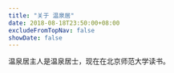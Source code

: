 ```yaml
---
title: "关于 温泉居"
date: 2018-08-18T23:50:00+08:00
excludeFromTopNav: false
showDate: false
---
```


温泉居主人是温泉居士，现在在北京师范大学读书。